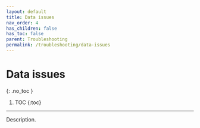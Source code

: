 ```yaml
---
layout: default
title: Data issues
nav_order: 4
has_children: false
has_toc: false
parent: Troubleshooting
permalink: /troubleshooting/data-issues
---
```


# Data issues
{: .no_toc }

1. TOC
{:toc}

---

Description.